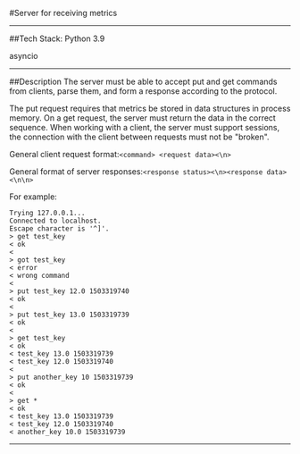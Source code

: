 #Server for receiving metrics
___
##Tech Stack:
Python 3.9

asyncio
___
##Description
The server must be able to accept put and get commands from clients, parse them, and form a response according to the protocol.

The put request requires that metrics be stored in data structures in process memory. On a get request, the server must return the data in the correct sequence. When working with a client, the server must support sessions, the connection with the client between requests must not be "broken".

General client request format:`<command> <request data><\n>`

General format of server responses:`<response status><\n><response data><\n\n>`

For example:
```
Trying 127.0.0.1...
Connected to localhost.
Escape character is '^]'.
> get test_key
< ok
< 
> got test_key
< error
< wrong command
< 
> put test_key 12.0 1503319740
< ok
< 
> put test_key 13.0 1503319739
< ok
< 
> get test_key 
< ok
< test_key 13.0 1503319739
< test_key 12.0 1503319740
< 
> put another_key 10 1503319739
< ok
< 
> get *
< ok
< test_key 13.0 1503319739
< test_key 12.0 1503319740
< another_key 10.0 1503319739
```
___
